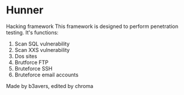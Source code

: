 # Hunner
Hacking framework
This framework is designed to perform penetration testing.
It's functions:
1) Scan SQL vulnerability
2) Scan XXS vulnerability
3) Dos sites
4) Brutforce FTP
5) Bruteforce SSH
6) Bruteforce email accounts

Made by b3avers, edited by chroma
